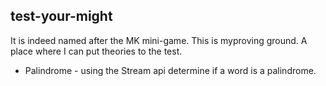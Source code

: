 ## test-your-might
It is indeed named after the MK mini-game. This is myproving ground. A place where I can put theories to the test.

* Palindrome - using the Stream api determine if a word is a palindrome.